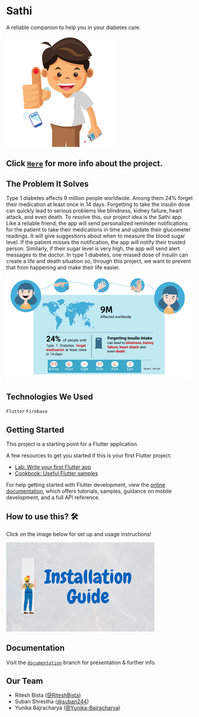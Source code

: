 # Sathi
A reliable companion to help you in your diabetes care.

<img src = "https://github.com/RiteshBista/sathi-app/blob/ghpages/assets/images/banner/banner.png" width="300"></a>

## Click [`Here`](https://riteshbista.github.io/sathi-app/) for more info about the project.

## The Problem It Solves
Type 1 diabetes affects 9 million people worldwide. Among them 24% forget their medication at least once in 14 days. Forgetting to take the insulin dose can quickly lead to serious problems like blindness, kidney failure, heart attack, and even death. To resolve this, our project idea is the Sathi app. Like a reliable friend, the app will send personalized reminder notifications for the patient to take their medications in time and update their glucometer readings. It will give suggestions about when to measure the blood sugar level. If the patient misses the notification, the app will notify their trusted person. Similarly, if their sugar level is very high, the app will send alert messages to the doctor. In type 1 diabetes, one missed dose of insulin can create a life and death situation so, through this project, we want to prevent that from happening and make their life easier.

<img src = "https://github.com/RiteshBista/sathi-app/blob/ghpages/assets/images/whySlides/1.png" width="500"></a>

## Technologies We Used
`Flutter` `Firebase` 

## Getting Started

This project is a starting point for a Flutter application.

A few resources to get you started if this is your first Flutter project:

- [Lab: Write your first Flutter app](https://docs.flutter.dev/get-started/codelab)
- [Cookbook: Useful Flutter samples](https://docs.flutter.dev/cookbook)

For help getting started with Flutter development, view the
[online documentation](https://docs.flutter.dev/), which offers tutorials,
samples, guidance on mobile development, and a full API reference.

## How to use this? 🛠
Click on the image below for set up and usage instructions!

<p align="left"><a href = "https://github.com/RiteshBista/sathi-app/blob/documentation/installation.md">
<img src = "https://github.com/RiteshBista/sathi-app/blob/master/assets/installation.png" width="400"></a></p>

## Documentation
Visit the [`documentation`](https://github.com/RiteshBista/sathi-app/tree/documentation) branch for presentation & further info.

## Our Team
* Ritesh Bista ([@RiteshBista](https://github.com/RiteshBista))  
* Suban Shrestha ([@suban244](https://github.com/suban244))
* Yunika Bajracharya ([@Yunika-Bajracharya](https://github.com/Yunika-Bajracharya)) 
